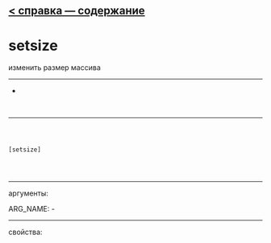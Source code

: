 [< справка — содержание](index.html)
---

# setsize


изменить размер массива

---

-
<br>


---


```



[setsize]


            
```

---
аргументы:

ARG_NAME: -<br>

---
свойства:


